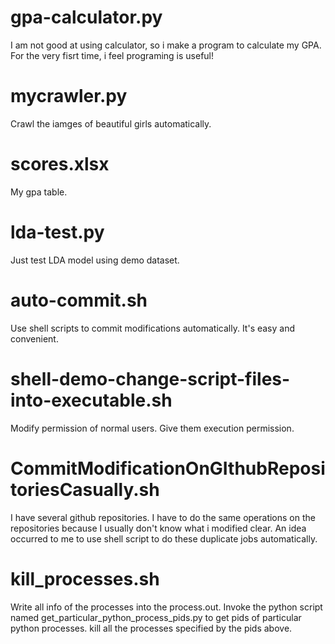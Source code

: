 # gpa-calculator.py
I am not good at using calculator, so i make a program to calculate my GPA.
For the very fisrt time, i feel programing is useful!

# mycrawler.py
Crawl the iamges of beautiful girls automatically.

# scores.xlsx
My gpa table.

# lda-test.py
Just test LDA model using demo dataset.

# auto-commit.sh
Use shell scripts to commit modifications automatically. It's easy and convenient.

# shell-demo-change-script-files-into-executable.sh
Modify permission of normal users. Give them execution permission.

# CommitModificationOnGIthubRepositoriesCasually.sh
I have several github repositories.
I have to do the same operations on the repositories because I usually don't know what i modified clear.
An idea occurred to me to use shell script to do these duplicate jobs automatically.

# kill_processes.sh
Write all info of the processes into the process.out.
Invoke the python script named get_particular_python_process_pids.py to get pids of particular python processes.
kill all the processes specified by the pids above.
